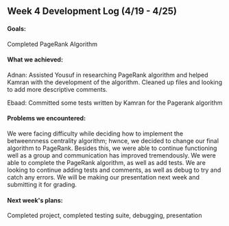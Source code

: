 ## Week 4 Development Log (4/19 - 4/25)

#### Goals: 
Completed PageRank Algorithm

#### What we achieved:
Adnan: Assisted Yousuf in researching PageRank algorithm and helped Kamran with the development of the algorithm. Cleaned up files and looking to add more descriptive comments.

Ebaad: Committed some tests written by Kamran for the Pagerank algorithm

#### Problems we encountered:
We were facing difficulty while deciding how to implement the betweennness centrality algorithm; hwnce, we decided to change our final algorithm to PageRank. Besides this, we were able to continue functioning well as a group and communication has improved tremendously. We were able to complete the PageRank algorithm, as well as add tests. We are looking to continue adding tests and comments, as well as debug to try and catch any errors. We will be making our presentation next week and submitting it for grading.

#### Next week's plans:
Completed project, completed testing suite, debugging, presentation
